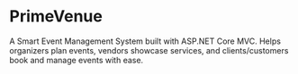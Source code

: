 # PrimeVenue
A Smart Event Management System built with ASP.NET Core MVC. Helps organizers plan events, vendors showcase services, and clients/customers book and manage events with ease.
